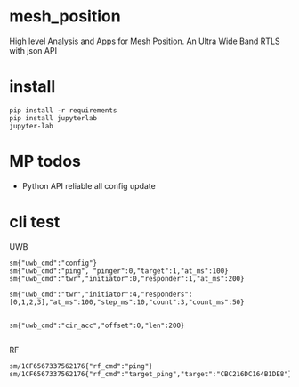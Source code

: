 # mesh_position
High level Analysis and Apps for Mesh Position. An Ultra Wide Band RTLS with json API
# install
```shell
pip install -r requirements
pip install jupyterlab
jupyter-lab
```

# MP todos
- Python API reliable all config update

# cli test
UWB
```shell
sm{"uwb_cmd":"config"}
sm{"uwb_cmd":"ping", "pinger":0,"target":1,"at_ms":100}
sm{"uwb_cmd":"twr","initiator":0,"responder":1,"at_ms":200}

sm{"uwb_cmd":"twr","initiator":4,"responders":[0,1,2,3],"at_ms":100,"step_ms":10,"count":3,"count_ms":50}


sm{"uwb_cmd":"cir_acc","offset":0,"len":200}


```

RF
```shell
sm/1CF6567337562176{"rf_cmd":"ping"}
sm/1CF6567337562176{"rf_cmd":"target_ping","target":"CBC216DC164B1DE8"}
```


